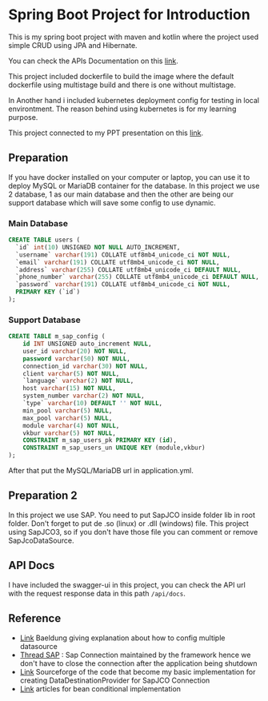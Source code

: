 # Spring Boot Project for Introduction

This is my spring boot project with maven and kotlin where the project used simple CRUD using JPA and Hibernate. 

You can check the APIs Documentation on this [link](https://documenter.getpostman.com/view/5831343/UVsPQ5XZ).

This project included dockerfile to build the image where the default dockerfile using multistage build and there is one without multistage. 

In Another hand i included kubernetes deployment config for testing in local environtment. The reason behind using kubernetes is for my learning purpose.

This project connected to my PPT presentation on this [link](https://docs.google.com/presentation/d/1AY2srBH3NSf40DrH-2_ibw36vs5sgj5bgh-Ei8d4ifA/edit?usp=sharing).

## Preparation

If you have docker installed on your computer or laptop, 
you can use it to deploy MySQL or MariaDB container for the database. 
In this project we use 2 database, 1 as our main database and then the other are being our support database which will save some config to use dynamic.

### Main Database
```sql
CREATE TABLE users (
  `id` int(10) UNSIGNED NOT NULL AUTO_INCREMENT,
  `username` varchar(191) COLLATE utf8mb4_unicode_ci NOT NULL,
  `email` varchar(191) COLLATE utf8mb4_unicode_ci NOT NULL,
  `address` varchar(255) COLLATE utf8mb4_unicode_ci DEFAULT NULL,
  `phone_number` varchar(255) COLLATE utf8mb4_unicode_ci DEFAULT NULL,
  `password` varchar(191) COLLATE utf8mb4_unicode_ci NOT NULL,
  PRIMARY KEY (`id`)
);
```

### Support Database
```sql
CREATE TABLE m_sap_config (
    id INT UNSIGNED auto_increment NULL,
    user_id varchar(20) NOT NULL,
    password varchar(50) NOT NULL,
    connection_id varchar(30) NOT NULL,
    client varchar(5) NOT NULL,
    `language` varchar(2) NOT NULL,
    host varchar(15) NOT NULL,
    system_number varchar(2) NOT NULL,
    `type` varchar(10) DEFAULT '' NOT NULL,
    min_pool varchar(5) NULL,
    max_pool varchar(5) NULL,
    module varchar(4) NOT NULL,
    vkbur varchar(5) NOT NULL,
    CONSTRAINT m_sap_users_pk PRIMARY KEY (id),
    CONSTRAINT m_sap_users_un UNIQUE KEY (module,vkbur)
);
```

After that put the MySQL/MariaDB url in application.yml. 

## Preparation 2

In this project we use SAP. You need to put SapJCO inside folder lib in root folder.
Don't forget to put de .so (linux) or .dll (windows) file. 
This project using SapJCO3, so if you don't have those file you can comment or remove SapJcoDataSource.

## API Docs

I have included the swagger-ui in this project, 
you can check the API url with the request response data in this path `/api/docs`.

## Reference

- [Link](https://www.baeldung.com/spring-data-jpa-multiple-databases) Baeldung giving explanation about how to config multiple datasource
- [Thread SAP](https://answers.sap.com/answers/8555945/view.html) : Sap Connection maintained by the framework hence we don't have to close the connection after the application being shutdown
- [Link](https://sourceforge.net/p/rcer/git/ci/master/tree/net.sf.rcer.conn/src/net/sf/rcer/conn/connections/ConnectionManager.java#l66) Sourceforge of the code that become my basic implementation for creating DataDestinationProvider for SapJCO Connection
- [Link](https://reflectoring.io/spring-boot-conditionals/) articles for bean conditional implementation